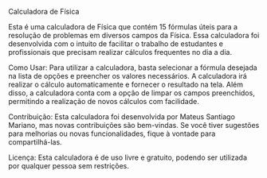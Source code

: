 Calculadora de Física


Esta é uma calculadora de Física que contém 15 fórmulas úteis para a resolução de problemas em diversos campos da Física. Essa calculadora foi desenvolvida com o intuito de facilitar o trabalho de estudantes e profissionais que precisam realizar cálculos frequentes no dia a dia.

Como Usar:
Para utilizar a calculadora, basta selecionar a fórmula desejada na lista de opções e preencher os valores necessários. A calculadora irá realizar o cálculo automaticamente e fornecer o resultado na tela. Além disso, a calculadora conta com a opção de limpar os campos preenchidos, permitindo a realização de novos cálculos com facilidade.

Contribuição:
Esta calculadora foi desenvolvida por Mateus Santiago Mariano, mas novas contribuições são bem-vindas. Se você tiver sugestões para melhorias ou novas funcionalidades, fique à vontade para compartilhá-las.

Licença:
Esta calculadora é de uso livre e gratuito, podendo ser utilizada por qualquer pessoa sem restrições.
